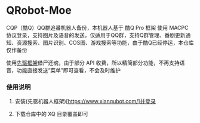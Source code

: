# QRobot-Moe
CQP（酷Q）QQ群追番机器人备份，本机器人基于 酷Q Pro 框架 使用 MACPC 协议登录，支持图片及语音的发送，仅适用于QQ群，支持Q群管理、番剧更新通知、资源搜索、图片识别、COS图、游戏搜索等功能，由于酷Q已经停运，本仓库仅作备份

使用[先驱框架](https://www.xianqubot.com/)借尸还魂，由于部分 API 收费，所以精简部分功能，不再支持语音，功能直接发送“菜单”即可查看，不会及时维护

### 使用说明
1. 安装(先驱机器人框架)[https://www.xianqubot.com/]并登录

2. 下载仓库中的 XQ 目录覆盖即可